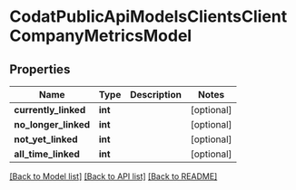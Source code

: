 # CodatPublicApiModelsClientsClientCompanyMetricsModel


## Properties
Name | Type | Description | Notes
------------ | ------------- | ------------- | -------------
**currently_linked** | **int** |  | [optional] 
**no_longer_linked** | **int** |  | [optional] 
**not_yet_linked** | **int** |  | [optional] 
**all_time_linked** | **int** |  | [optional] 

[[Back to Model list]](../README.md#documentation-for-models) [[Back to API list]](../README.md#documentation-for-api-endpoints) [[Back to README]](../README.md)


